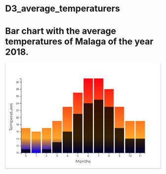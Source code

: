 # D3_average_temperaturers
# Bar chart with the average temperatures of Malaga of the year 2018.

![Screenshot](d3-imagen-1.png)

